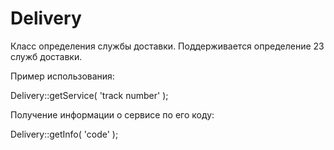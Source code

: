 # Delivery
Класс определения службы доставки. Поддерживается определение 23 служб доставки.

Пример использования:

Delivery::getService( 'track number' );

Получение информации о сервисе по его коду:

Delivery::getInfo( 'code' );
